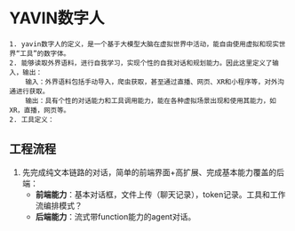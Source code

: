 # YAVIN数字人

```
1. yavin数字人的定义，是一个基于大模型大脑在虚拟世界中活动，能自由使用虚拟和现实世界“工具”的数字体。
2. 能够读取外界语料，进行自我学习，实现个性的自我对话和规划能力。因此这里定义了输入，输出：
    输入：外界语料包括手动导入，爬虫获取，甚至通过直播、网页、XR和小程序等，对外沟通进行获取。
    输出：具有个性的对话能力和工具调用能力，能在各种虚拟场景出现和使用其能力，如XR，直播，网页等。
2. 工具定义：
```

## 工程流程

1. 先完成纯文本链路的对话，简单的前端界面+高扩展、完成基本能力覆盖的后端：
   - **前端能力**：基本对话框，文件上传（聊天记录），token记录。工具和工作流编排模式？
   - **后端能力**：流式带function能力的agent对话。